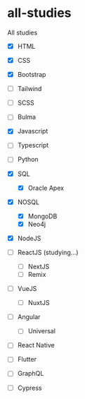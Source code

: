 # all-studies
All studies
- [x] HTML
- [x] CSS
- [x] Bootstrap
- [ ] Tailwind
- [ ] SCSS
- [ ] Bulma
- [x] Javascript
- [ ] Typescript
- [ ] Python
- [x] SQL
  - [x] Oracle Apex
- [x] NOSQL
  - [x] MongoDB
  - [x] Neo4j
- [x] NodeJS 
- [ ] ReactJS (studying...)
  - [ ] NextJS
  - [ ] Remix
- [ ] VueJS
  - [ ] NuxtJS
- [ ] Angular
  - [ ] Universal
- [ ] React Native
- [ ] Flutter
- [ ] GraphQL
- [ ] Cypress

